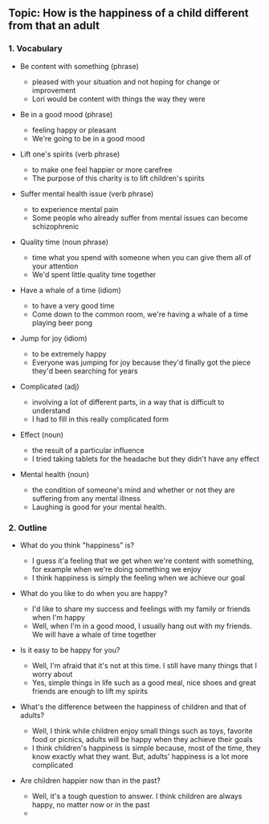 ## Topic: How is the happiness of a child different from that an adult

### 1. Vocabulary
- Be content with something (phrase)
  + pleased with your situation and not hoping for change or improvement
  + Lori would be content with things the way they were

- Be in a good mood (phrase)
  + feeling happy or pleasant
  + We're going to be in a good mood

- Lift one's spirits (verb phrase)
  + to make one feel happier or more carefree
  + The purpose of this charity is to lift children's spirits

- Suffer mental health issue (verb phrase)
  + to experience mental pain
  + Some people who already suffer from mental issues can become schizophrenic

- Quality time (noun phrase)
  + time what you spend with someone when you can give them all of your attention
  + We'd spent little quality time together

- Have a whale of a time (idiom)
  + to have a very good time
  + Come down to the common room, we're having a whale of a time playing beer pong

- Jump for joy (idiom)
  + to be extremely happy
  + Everyone was jumping for joy because they'd finally got the piece they'd been searching for years

- Complicated (adj)
  + involving a lot of different parts, in a way that is difficult to understand
  + I had to fill in this really complicated form

- Effect (noun)
  + the result of a particular influence
  + I tried taking tablets for the headache but they didn't have any effect

- Mental health (noun)
  + the condition of someone's mind and whether or not they are suffering from any mental illness
  + Laughing is good for your mental health.

### 2. Outline
- What do you think "happiness" is?
  + I guess it'a feeling that we get when we're content with something, for example when we're doing something we enjoy
  + I think happiness is simply the feeling when we achieve our goal

- What do you like to do when you are happy?
  + I'd like to share my success and feelings with my family or friends when I'm happy
  + Well, when I'm in a good mood, I usually hang out with my friends. We will have a whale of time together

- Is it easy to be happy for you?
  + Well, I'm afraid that it's not at this time. I still have many things that I worry about
  + Yes, simple things in life such as a good meal, nice shoes and great friends are enough to lift my spirits

- What's the difference between the happiness of children and that of adults?
  + Well, I think while children enjoy small things such as toys, favorite food or picnics, adults will be happy when they achieve their goals
  + I think children's happiness is simple because, most of the time, they know exactly what they want. But, adults' happiness is a lot more complicated

- Are children happier now than in the past?
  + Well, it's a tough question to answer. I think children are always happy, no matter now or in the past
  + 